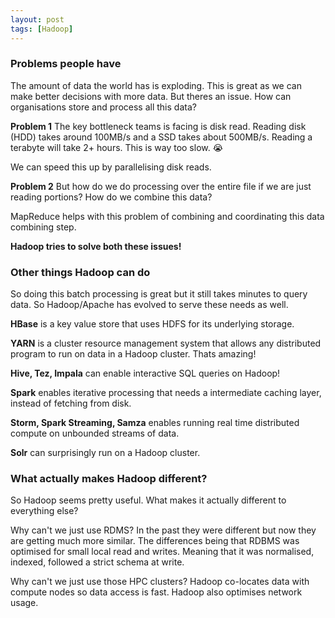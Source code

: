 ```yaml
---
layout: post
tags: [Hadoop]
---
```

### Problems people have
The amount of data the world has is exploding. This is great as we can make better decisions with more data. But theres an issue. How can organisations store and process all this data?

**Problem 1**
The key bottleneck teams is facing is disk read. Reading disk (HDD) takes around 100MB/s and a SSD takes about 500MB/s. Reading a terabyte will take 2+ hours. This is way too slow. 😭

We can speed this up by parallelising disk reads.

**Problem 2**
But how do we do processing over the entire file if we are just reading portions? How do we combine this data?

MapReduce helps with this problem of combining and coordinating this data combining step.

**Hadoop tries to solve both these issues!**
### Other things Hadoop can do
So doing this batch processing is great but it still takes minutes to query data. So Hadoop/Apache has evolved to serve these needs as well.

**HBase** is a key value store that uses HDFS for its underlying storage.

**YARN** is a cluster resource management system that allows any distributed program to run on data in a Hadoop cluster. Thats amazing!

**Hive, Tez, Impala** can enable interactive SQL queries on Hadoop!

**Spark** enables iterative processing that needs a intermediate caching layer, instead of fetching from disk.

**Storm, Spark Streaming, Samza** enables running real time distributed compute on unbounded streams of data.

**Solr** can surprisingly run on a Hadoop cluster.

### What actually makes Hadoop different?
So Hadoop seems pretty useful. What makes it actually different to everything else?

Why can't we just use RDMS? In the past they were different but now they are getting much more similar. The differences being that RDBMS was optimised for small local read and writes. Meaning that it was normalised, indexed, followed a strict schema at write.

Why can't we just use those HPC clusters? Hadoop co-locates data with compute nodes so data access is fast. Hadoop also optimises network usage.
